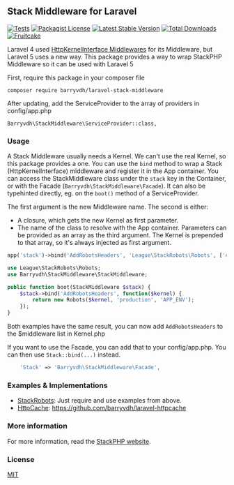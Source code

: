 ## Stack Middleware for Laravel
[![Tests](https://github.com/barryvdh/laravel-stack-middleware/workflows/Tests/badge.svg)](https://github.com/barryvdh/laravel-stack-middleware/actions)
[![Packagist License](https://poser.pugx.org/barryvdh/laravel-stack-middleware/license.png)](http://choosealicense.com/licenses/mit/)
[![Latest Stable Version](https://poser.pugx.org/barryvdh/laravel-stack-middleware/version.png)](https://packagist.org/packages/barryvdh/laravel-stack-middleware)
[![Total Downloads](https://poser.pugx.org/barryvdh/laravel-stack-middleware/d/total.png)](https://packagist.org/packages/barryvdh/laravel-stack-middleware)
[![Fruitcake](https://img.shields.io/badge/Powered%20By-Fruitcake-b2bc35.svg)](https://fruitcake.nl/)

Laravel 4 used [HttpKernelInterface Middlewares](http://stackphp.com/middlewares/) for its Middleware, but Laravel 5 uses a new way.
This package provides a way to wrap StackPHP Middleware so it can be used with Laravel 5

First, require this package in your composer file

    composer require barryvdh/laravel-stack-middleware

After updating, add the ServiceProvider to the array of providers in config/app.php

    Barryvdh\StackMiddleware\ServiceProvider::class,

### Usage

A Stack Middleware usually needs a Kernel. We can't use the real Kernel, so this package provides a one. 
You can use the `bind` method to wrap a Stack (HttpKernelInterface) middleware and register it in the App container.
You can access the StackMiddleware class under the `stack` key in the Container, or with the Facade (`Barryvdh\StackMiddleware\Facade`). It can also be typehinted directly, eg. on the `boot()` method of a ServiceProvider.

The first argument is the new Middleware name. The second is either:
 - A closure, which gets the new Kernel as first parameter.
 - The name of the class to resolve with the App container. Parameters can be provided as an array as the third argument. The Kernel is prepended to that array, so it's always injected as first argument.

```php
app('stack')->bind('AddRobotsHeaders', 'League\StackRobots\Robots', ['env' => 'production', 'envVar' => 'APP_ENV']);
```

```php
use League\StackRobots\Robots;
use Barryvdh\StackMiddleware\StackMiddleware;

public function boot(StackMiddleware $stack) {
    $stack->bind('AddRobotsHeaders', function($kernel) {
        return new Robots($kernel, 'production', 'APP_ENV');
    });
}
```  

Both examples have the same result, you can now add `AddRobotsHeaders` to the $middleware list in Kernel.php

If you want to use the Facade, you can add that to your config/app.php. You can then use `Stack::bind(...)` instead.

```php
    'Stack' => 'Barryvdh\StackMiddleware\Facade',
``` 

### Examples & Implementations

 - [StackRobots](https://github.com/thephpleague/stack-robots): Just require and use examples from above.
 - [HttpCache](http://symfony.com/doc/current/book/http_cache.html): https://github.com/barryvdh/laravel-httpcache

### More information
For more information, read the [StackPHP website](http://stackphp.com/).

### License
[MIT](LICENSE)
